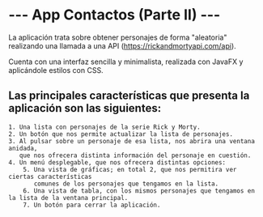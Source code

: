 # --- App Contactos (Parte II) ---

La aplicación trata sobre obtener personajes de forma "aleatoria" realizando una llamada a una API (https://rickandmortyapi.com/api).

Cuenta con una interfaz sencilla y minimalista, realizada con JavaFX y aplicándole estilos con CSS.

## Las principales características que presenta la aplicación son las siguientes:

    1. Una lista con personajes de la serie Rick y Morty.
    2. Un botón que nos permite actualizar la lista de personajes.
    3. Al pulsar sobre un personaje de esa lista, nos abrira una ventana anidada, 
       que nos ofrecera distinta información del personaje en cuestión.
    4. Un menú desplegable, que nos ofrecera distintas opciones:
        5. Una vista de gráficas; en total 2, que nos permitira ver ciertas características 
           comunes de los personajes que tengamos en la lista.
        6. Una vista de tabla, con los mismos personajes que tengamos en la lista de la ventana principal.
        7. Un botón para cerrar la aplicación.
